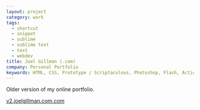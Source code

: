 ```yaml
---
layout: project
category: work
tags:
  - shortcut
  - snippet
  - sublime
  - sublime text
  - text
  - webdev
title: Joel Gillman (.com)
company: Personal Portfolio
keywords: HTML, CSS, Prototype / Scriptaculous, Photoshop, Flash, ActionScript 3
---
```


Older version of my online portfolio.

[v2.joelgillman.com.com](http://v2.joelgillman.com/)

